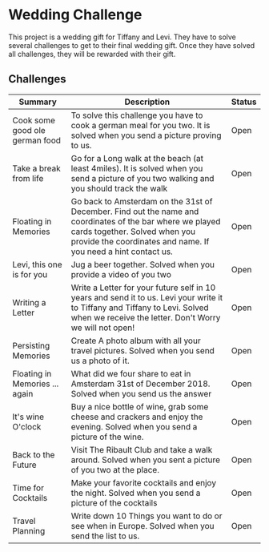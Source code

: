 # Wedding Challenge
This project is a wedding gift for Tiffany and Levi.
They have to solve several challenges to get to their final wedding gift.
Once they have solved all challenges, they will be rewarded with their gift.

## Challenges
|Summary|Description|Status|
|-------|-----------|------|
|Cook some good ole german food| To solve this challenge you have to cook a german meal for you two. It is solved when you send a picture proving to us.| Open|
|Take a break from life|Go for a Long walk at the beach (at least 4miles). It is solved when you send a picture of you two walking and you should track the walk|Open|
|Floating in Memories|Go back to Amsterdam on the 31st of December. Find out the name and coordinates of the bar where we played cards together. Solved when you provide the coordinates and name. If you need a hint contact us.|Open|
|Levi, this one is for you|Jug a beer together. Solved when you provide a video of you two|Open|
|Writing a Letter|Write a Letter for your future self in 10 years and send it to us. Levi your write it to Tiffany and Tiffany to Levi. Solved when we receive the letter. Don't Worry we will not open!|Open|
|Persisting Memories|Create A photo album with all your travel pictures. Solved when you send us a photo of it.|Open|
|Floating in Memories ... again|What did we four share to eat in Amsterdam 31st of December 2018. Solved when you send us the answer|Open|
|It's wine O'clock|Buy a nice bottle of wine, grab some cheese and crackers and enjoy the evening. Solved when you send a picture of the wine.|Open|
|Back to the Future|Visit The Ribault Club and take a walk around. Solved when you sent a picture of you two at the place.|Open|
|Time for Cocktails|Make your favorite cocktails and enjoy the night. Solved when you send a picture of the cocktails|Open|
|Travel Planning|Write down 10 Things you want to do or see when in Europe. Solved when you send the list to us.|Open|
